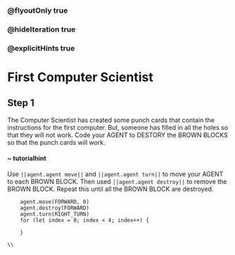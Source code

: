 ### @flyoutOnly true
### @hideIteration true
### @explicitHints true

# First Computer Scientist

## Step 1
The Computer Scientist has created some punch cards that contain the instructions for the first computer. But, someone has filled in all the holes so that they will not work. Code your AGENT to DESTORY the BROWN BLOCKS so that the punch cards will work.

#### ~ tutorialhint 
Use ``||agent.agent move||`` and ``||agent.agent turn||`` to move your AGENT to each BROWN BLOCK. Then used ``||agent.agent destroy||`` to remove the BROWN BLOCK. Repeat this until all the BROWN BLOCK are destroyed.

```ghost
    agent.move(FORWARD, 0)
    agent.destroy(FORWARD)
    agent.turn(RIGHT_TURN)
    for (let index = 0; index < 4; index++) {
    	
    }
```
```template
\\
```
```package
```
